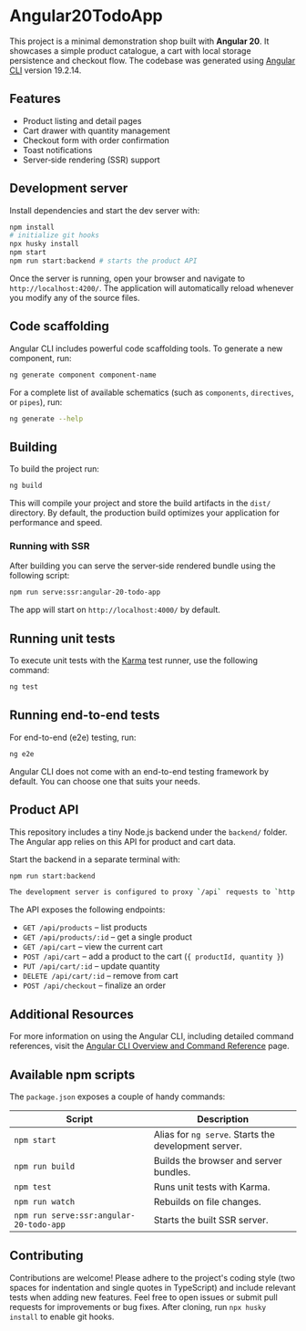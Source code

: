 # Angular20TodoApp

This project is a minimal demonstration shop built with **Angular 20**. It
showcases a simple product catalogue, a cart with local storage persistence and
checkout flow. The codebase was generated using
[Angular CLI](https://github.com/angular/angular-cli) version 19.2.14.

## Features

- Product listing and detail pages
- Cart drawer with quantity management
- Checkout form with order confirmation
- Toast notifications
- Server‑side rendering (SSR) support

## Development server

Install dependencies and start the dev server with:

```bash
npm install
# initialize git hooks
npx husky install
npm start
npm run start:backend # starts the product API
```

Once the server is running, open your browser and navigate to `http://localhost:4200/`. The application will automatically reload whenever you modify any of the source files.

## Code scaffolding

Angular CLI includes powerful code scaffolding tools. To generate a new component, run:

```bash
ng generate component component-name
```

For a complete list of available schematics (such as `components`, `directives`, or `pipes`), run:

```bash
ng generate --help
```

## Building

To build the project run:

```bash
ng build
```

This will compile your project and store the build artifacts in the `dist/` directory. By default, the production build optimizes your application for performance and speed.

### Running with SSR

After building you can serve the server‑side rendered bundle using the following
script:

```bash
npm run serve:ssr:angular-20-todo-app
```

The app will start on `http://localhost:4000/` by default.

## Running unit tests

To execute unit tests with the [Karma](https://karma-runner.github.io) test runner, use the following command:

```bash
ng test
```

## Running end-to-end tests

For end-to-end (e2e) testing, run:

```bash
ng e2e
```

Angular CLI does not come with an end-to-end testing framework by default. You can choose one that suits your needs.

## Product API

This repository includes a tiny Node.js backend under the `backend/` folder. The Angular app relies on this API for product and cart data.

Start the backend in a separate terminal with:

```bash
npm run start:backend

The development server is configured to proxy `/api` requests to `http://localhost:3000`, so running `npm start` in another terminal will serve the frontend and forward API calls automatically.
```

The API exposes the following endpoints:

- `GET /api/products` – list products
- `GET /api/products/:id` – get a single product
- `GET /api/cart` – view the current cart
- `POST /api/cart` – add a product to the cart (`{ productId, quantity }`)
- `PUT /api/cart/:id` – update quantity
- `DELETE /api/cart/:id` – remove from cart
- `POST /api/checkout` – finalize an order

## Additional Resources

For more information on using the Angular CLI, including detailed command references, visit the [Angular CLI Overview and Command Reference](https://angular.dev/tools/cli) page.

## Available npm scripts

The `package.json` exposes a couple of handy commands:

| Script                                  | Description                                          |
| --------------------------------------- | ---------------------------------------------------- |
| `npm start`                             | Alias for `ng serve`. Starts the development server. |
| `npm run build`                         | Builds the browser and server bundles.               |
| `npm test`                              | Runs unit tests with Karma.                          |
| `npm run watch`                         | Rebuilds on file changes.                            |
| `npm run serve:ssr:angular-20-todo-app` | Starts the built SSR server.                         |

## Contributing

Contributions are welcome! Please adhere to the project's coding style (two
spaces for indentation and single quotes in TypeScript) and include relevant
tests when adding new features. Feel free to open issues or submit pull
requests for improvements or bug fixes.
After cloning, run `npx husky install` to enable git hooks.
